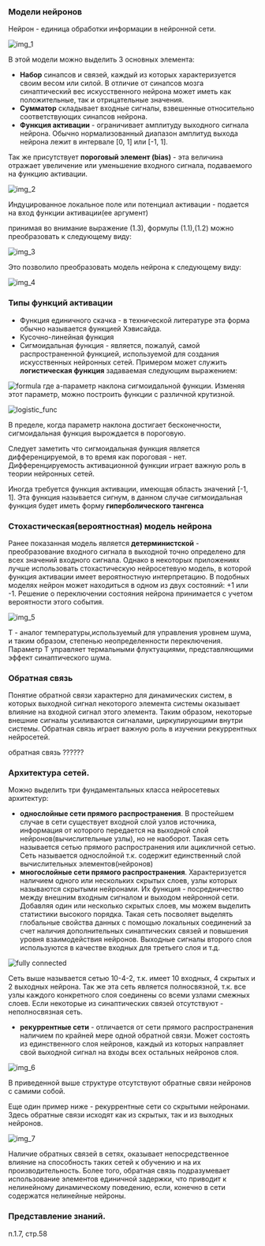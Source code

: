 ### Модели нейронов  
Нейрон - единица обработки информации в нейронной сети.  

![img_1](https://user-images.githubusercontent.com/35499834/40886692-7afb6b64-6745-11e8-9894-c00ff52df06c.png)  

В этой модели можно выделить 3 основных элемента:  
 - **Набор** синапсов и связей, каждый из которых характеризуется своим весом или силой. В отличие от синапсов мозга синаптический вес искусственного нейрона может иметь как положительные, так и отрицательные значения.  
 - **Сумматор** складывает входные сигналы, взвешенные относительно соответствующих синапсов нейрона.  
 - **Функция активации** - ограничивает амплитуду выходного сигнала нейрона. Обычно нормализованный диапазон амплитуд выхода нейрона лежит в интервале [0, 1] или [-1, 1].  

Так же присутствует **пороговый элемент (bias)** - эта величина отражает увеличение или уменьшение входного сигнала, подаваемого на функцию активации.  

![img_2](https://user-images.githubusercontent.com/35499834/40886919-2456455a-6749-11e8-9c4d-ca3da231a687.png)  

Индуцированное локальное поле или потенциал активации - подается на вход функции активации(ее аргумент)

принимая во внимание выражение (1.3), формулы (1.1),(1.2) можно преобразовать к следующему виду:  

![img_3](https://user-images.githubusercontent.com/35499834/40887050-29454fbe-674b-11e8-92f3-f985c6d7206c.png)

Это позволило преобразовать модель нейрона к следующему виду:  

![img_4](https://user-images.githubusercontent.com/35499834/40887065-6075ec28-674b-11e8-976e-bbba68dfb4b7.png)

### Типы функций активации
 * Функция единичного скачка - в технической литературе эта форма обычно называется функцией Хэвисайда.  
 * Кусочно-линейная функция
 * Сигмоидальная функция - является, пожалуй, самой распространенной функцией, используемой для создания искусственных нейронных сетей. Примером может служить **логистическая функция** задаваемая следующим выражением:  

![formula](http://latex.codecogs.com/gif.latex?\dpi{120}&space;\varphi&space;(\upsilon)=\frac{1}{1&plus;\exp(-a\upsilon&space;)})  где a-параметр наклона сигмоидальной функции. Изменяя этот параметр, можно построить функции с различной крутизной.  

![logistic_func](https://user-images.githubusercontent.com/35499834/41794390-e446be12-7667-11e8-89af-6b647ddfddc7.png)  

В пределе, когда параметр наклона достигает бесконечности, сигмоидальная функция вырождается в пороговую.

Следует заметить что сигмоидальная функция является дифференцируемой, в то время как пороговая - нет. Дифференцируемость активационной функции играет важную роль в теории нейронных сетей.  

Иногда требуется функция активации, имеющая область значений [-1, 1]. Эта функция называется сигнум, в данном случае сигмоидальная функция будет иметь форму **гиперболического тангенса**  

### Стохастическая(вероятностная) модель нейрона  
Ранее показанная модель является **детерминистской** - преобразование входного сигнала в выходной точно определено для всех значений входного сигнала. Однако в некоторых приложениях лучше использовать стохастическую нейросетевую модель, в которой функция активации имеет вероятностную интерпретацию. В подобных моделях нейрон может находиться  в одном из двух состояний: +1 или -1. Решение о переключении состояния нейрона принимается с учетом вероятности этого события.  

![img_5](https://user-images.githubusercontent.com/35499834/40887837-39ed8488-6757-11e8-8395-6e23d5dec85d.png)

T - аналог температуры,используемый для управления уровнем шума, и таким образом, степенью неопределенности переключения. Параметр Т управляет термальными флуктуациями, представляющими эффект синаптического шума.  

### Обратная связь  
Понятие обратной связи характерно для динамических систем, в которых выходной сигнал некоторого элемента системы оказывает влияние на входной сигнал этого элемента. Таким образом, некоторые внешние сигналы усиливаются сигналами, циркулирующими внутри системы. Обратная связь играет важную роль в изучении рекуррентных нейросетей.  

обратная связь ??????

### Архитектура сетей.  
Можно выделить три фундаментальных класса нейросетевых архитектур:
 - **однослойные сети прямого распространения**. В простейшем случае в сети существует входной слой узлов источника, информация от которого передается на выходной слой нейронов(вычислительные узлы), но не наоборот. Такая сеть называется сетью прямого распространения или ацикличной сетью. Сеть называется однослойной т.к. содержит единственный слой вычислительных элементов(нейронов)
 - **многослойные сети прямого распространения**. Характеризуется наличием одного или нескольких скрытых слоев, узлы которых называются скрытыми нейронами. Их функция - посредничество между внешним входным сигналом и выходом нейронной сети. Добавляя один или несколько скрытых слоев, мы можем выделить статистики высокого порядка. Такая сеть посволяет выделять глобальные свойства данных с помощью локальных соединений за счет наличия дополнительных синаптических связей и повышения уровня взаимодействия нейронов. Выходные сигналы второго слоя используются в качестве входных для третьего слоя и т.д.

![fully connected](https://user-images.githubusercontent.com/35499834/40888578-ff0cf974-6761-11e8-8e23-740a97c80ed8.png)  

Сеть выше называется сетью 10-4-2, т.к. имеет 10 входных, 4 скрытых и 2 выходных нейрона. Так же эта сеть является полносвязной, т.к. все узлы каждого конкретного слоя соединены со всеми узлами смежных слоев. Если некоторые из синаптических связей отсутствуют - неполносвязная сеть.

 - **рекуррентные сети** - отличается от сети прямого распространения наличием по крайней мере одной обратной связи.
 Может состоять из единственного слоя нейронов, каждый из которых направляет свой выходной сигнал на входы всех остальных нейронов слоя.  

 ![img_6](https://user-images.githubusercontent.com/35499834/40888683-67ef829e-6763-11e8-9487-25c6e7c58ae0.png)

В приведенной выше структуре отсутствуют обратные связи нейронов с самими собой.

Еще один пример ниже - рекуррентные сети со скрытыми нейронами. Здесь обратные связи исходят как из скрытых, так и из выходных нейронов.  

![img_7](https://user-images.githubusercontent.com/35499834/40888731-f7af81d6-6763-11e8-9f08-6457f645c6d7.png)  

Наличие обратных связей в сетях, оказывает непосредственное влияние на способность таких сетей к обучению и на их производительность. Более того, обратная связь подразумевает использование элементов единичной задержки, что приводит к нелинейному динамическому поведению, если, конечно в сети содержатся нелинейные нейроны.  

### Представление знаний.  
п.1.7, стр.58  


